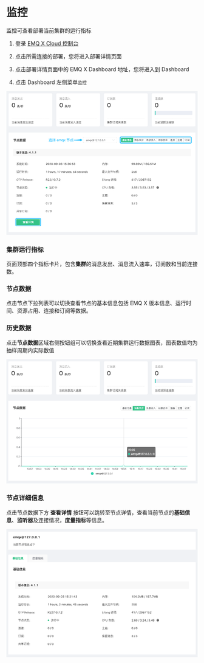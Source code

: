 # 监控

监控可查看部署当前集群的运行指标

1. 登录 [EMQ X Cloud 控制台](https://cloud.emqx.io/console/)

2. 点击所需连接的部署，您将进入部署详情页面

3. 点击部署详情页面中的 EMQ X Dashboard 地址，您将进入到 Dashboard

4. 点击 Dashboard 左侧菜单`监控`

  ![monitor-overview](../../_assets/deployments/dashboard/monitor/monitor-overview.png)
  
   

### 集群运行指标

   页面顶部四个指标卡片，包含**集群**的消息发出、消息流入速率，订阅数和当前连接数。



### 节点数据

点击节点下拉列表可以切换查看节点的基本信息包括 EMQ X 版本信息、运行时间、资源占用、连接和订阅等数据。   



### 历史数据

点击**节点数据**区域右侧按钮组可以切换查看近期集群运行数据图表，图表数值均为抽样周期内实际数值

![monitor-history](../../_assets/deployments/dashboard/monitor/monitor-history.png)

 

### 节点详细信息

点击节点数据下方 **查看详情** 按钮可以跳转至节点详情，查看当前节点的**基础信息**、**监听器**及连接情况，**度量指标**等信息。  

![monitor-details](../../_assets/deployments/dashboard/monitor/monitor-details.png)